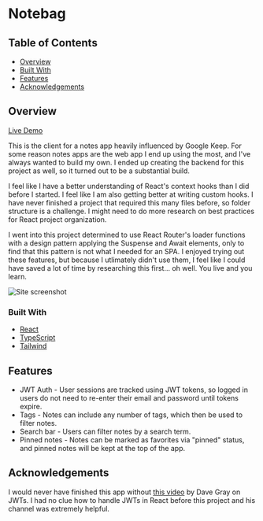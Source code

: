 # Notebag

## Table of Contents

- [Overview](#overview)
- [Built With](#built-with)
- [Features](#features)
- [Acknowledgements](#acknowledgements)

## Overview

[Live Demo](https://notebag.site)

This is the client for a notes app heavily influenced by Google Keep. For some
reason notes apps are the web app I end up using the most, and I've always wanted
to build my own. I ended up creating the backend for this project as well, so
it turned out to be a substantial build.

I feel like I have a better understanding of React's context hooks than I did
before I started. I feel like I am also getting better at writing custom hooks.
I have never finished a project that required this many files before, so folder
structure is a challenge. I might need to do more research on best practices
for React project organization.

I went into this project determined to use React Router's loader functions with
a design pattern applying the Suspense and Await elements, only to find that this
pattern is not what I needed for an SPA. I enjoyed trying out these features,
but because I utlimately didn't use them, I feel like I could have saved a lot of
time by researching this first... oh well. You live and you learn.

![Site screenshot](screenshot.png)

### Built With

- [React](https://react.dev/)
- [TypeScript](https://www.typescriptlang.org/)
- [Tailwind](https://www.tailwindcss.com)

## Features

- JWT Auth - User sessions are tracked using JWT tokens, so logged in users do not
  need to re-enter their email and password until tokens expire.
- Tags - Notes can include any number of tags, which then be used to filter notes.
- Search bar - Users can filter notes by a search term.
- Pinned notes - Notes can be marked as favorites via "pinned" status, and pinned
  notes will be kept at the top of the app.

## Acknowledgements

I would never have finished this app without [this video](https://www.youtube.com/watch?v=nI8PYZNFtac&t=1056s) by Dave Gray on JWTs. I had no clue how to handle JWTs in React before
this project and his channel was extremely helpful.
